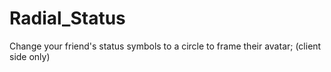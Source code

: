 # Radial_Status
Change your friend's status symbols to a circle to frame their avatar; (client side only)
